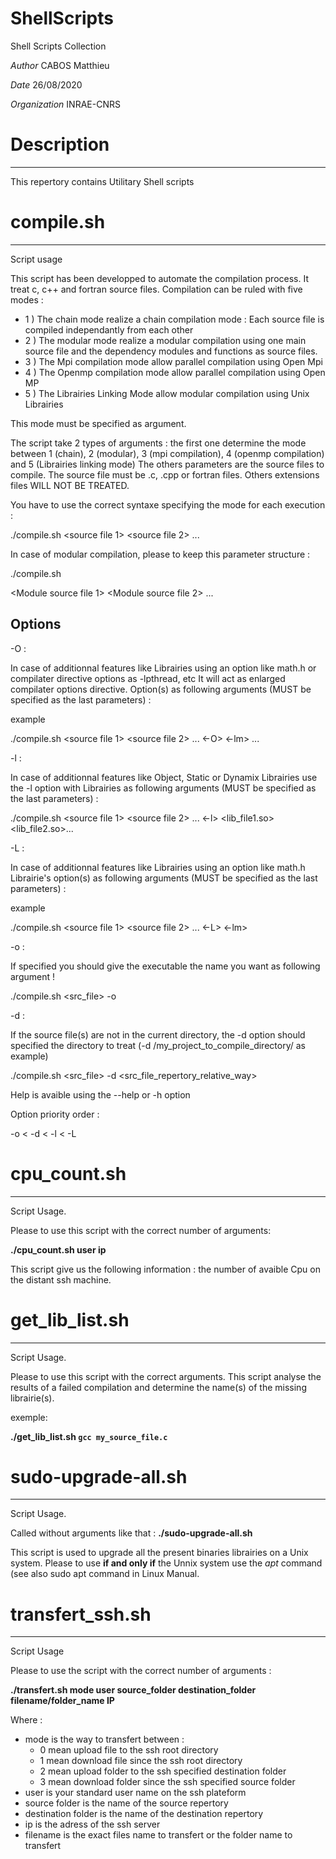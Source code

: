 # ShellScripts
Shell Scripts Collection

*Author* CABOS Matthieu

*Date*   26/08/2020

*Organization* INRAE-CNRS

# Description
-------------

This repertory contains Utilitary Shell scripts

# compile.sh
------------

Script usage

This script has been developped to automate the compilation process.
It treat c, c++ and fortran source files. Compilation can be ruled with five modes :

* 1 ) The chain mode realize a chain compilation mode : Each source file is 
compiled independantly from each other
* 2 ) The modular mode realize a modular compilation using one main source file 
and the dependency modules and functions as source files.
* 3 ) The Mpi compilation mode allow parallel compilation using Open Mpi
* 4 ) The Openmp compilation mode allow parallel compilation using Open MP
* 5 ) The Librairies Linking Mode allow modular compilation using Unix Librairies

This mode must be specified as argument.

The script take 2 types of arguments : the first one determine the mode between 
1 (chain),  2 (modular), 3 (mpi compilation), 4 (openmp compilation) and 5 (Librairies linking mode)
The others parameters are the source files to compile.
The source file must be .c, .cpp or fortran files. 
Others extensions files WILL NOT BE TREATED.

You have to use the correct syntaxe specifying the mode for each execution :

./compile.sh <mode> <source file 1> <source file 2> ... <source file n>

In case of modular compilation, please to keep this parameter structure :

./compile.sh <mode> <Main source file> <Module source file 1> <Module source file 2> ...

Options
-------

-O : 

In case of additionnal features like Librairies using an option like math.h or compilater directive
options as -lpthread, etc
It will act as enlarged compilater options directive.
Option(s) as following arguments (MUST be specified as the last parameters) :

example

./compile.sh <mode> <source file 1> <source file 2> ... <source file n> <-O> <-lm> ...
	
-l :

In case of additionnal features like Object, Static or Dynamix Librairies use the -l option with
Librairies as following arguments (MUST be specified as the last parameters) :

./compile.sh <mode> <source file 1> <source file 2> ... <source file n> <-l> <lib_file1.so> <lib_file2.so>... 

-L : 

In case of additionnal features like Librairies using an option like math.h
Librairie's option(s) as following arguments (MUST be specified as the last parameters) :

example

./compile.sh <mode> <source file 1> <source file 2> ... <source file n> <-L> <-lm>

-o : 

If specified you should give the executable the name you want as following argument !

./compile.sh <mode> <src_file> -o <executable name>

-d :

If the source file(s) are not in the current directory, the -d option should specified the directory to 
treat (-d /my_project_to_compile_directory/ as example)

./compile.sh <mode> <src_file> -d <src_file_repertory_relative_way>
	
 Help is avaible using the --help or -h option
 
 Option priority order :
  
 -o < -d < -l < -L
 
 # cpu_count.sh
 --------------
 
 Script Usage.
 
 Please to use this script with the correct number of arguments:
 
 **./cpu_count.sh user ip**
 
 This script give us the following information : the number of avaible Cpu on the distant ssh machine.
 
 # get_lib_list.sh
 -----------------
 
 Script Usage.
 
 
Please to use this script with the correct arguments.
This script analyse the results of a failed compilation and determine the name(s) of the missing librairie(s).

exemple:

**./get_lib_list.sh `gcc my_source_file.c`**

# sudo-upgrade-all.sh
---------------------

Script Usage.

Called without arguments like that : **./sudo-upgrade-all.sh**

This script is used to upgrade all the present binaries librairies on a Unix system.
Please to use **if and only if** the Unnix system use the *apt* command (see also sudo apt command in Linux Manual.

 # transfert_ssh.sh
 ------------------
 
 Script Usage
 
 Please to use the script with the correct number of arguments :
 
**./transfert.sh mode user source_folder destination_folder filename/folder_name IP**

Where :

* mode is the way to transfert between :
	* 0 mean upload file to the ssh root directory
	* 1 mean download file since the ssh root directory
	* 2 mean upload folder to the ssh specified destination folder
	* 3 mean download folder since the ssh specified source folder
* user is your standard user name on the ssh plateform
* source folder is the name of the source repertory
* destination folder is the name of the destination repertory
* ip is the adress of the ssh server
* filename is the exact files name to transfert or the folder name to transfert
